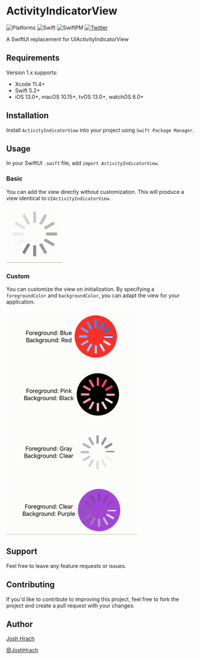 # ActivityIndicatorView

![Platforms](https://img.shields.io/badge/platform-iOS|macOS|watchOS|tvOS-blue.svg?style=flat)
![Swift](https://img.shields.io/badge/Swift->=5.2-brightgreen)
![SwiftPM](https://img.shields.io/badge/SPM-Compatible-brightgreen.svg?style=flat)
[![Twitter](https://img.shields.io/badge/twitter-@JoshHrach-blue.svg?style=flat)](https://twitter.com/JoshHrach)

A SwiftUI replacement for UIActivityIndicatorView

## Requirements

Version 1.x supports:

* Xcode 11.4+
* Swift 5.2+
* iOS 13.0+, macOS 10.15+, tvOS 13.0+, watchOS 6.0+

## Installation

Install `ActivityIndicatorView` into your project using `Swift Package Manager`.

## Usage

In your SwiftUI `.swift` file, add `import ActivityIndicatorView`.

### Basic

You can add the view directly without customization. This will produce a view identical to `UIActivityIndicatorView`.

<img src="basic.gif" width="150" height="150">

### Custom

You can customize the view on initialization. By specifying a `foregroundColor` and `backgroundColor`, you can adapt the view for your application.

<img src="customized.gif" width="350" height="600">

## Support

Feel free to leave any feature requests or issues. 

## Contributing

If you'd like to contribute to improving this project, feel free to fork the project and create a pull request with your changes.

## Author

[Josh Hrach](https://github.com/JoshHrach)

[@JoshHrach](https://twitter.com/JoshHrach)
